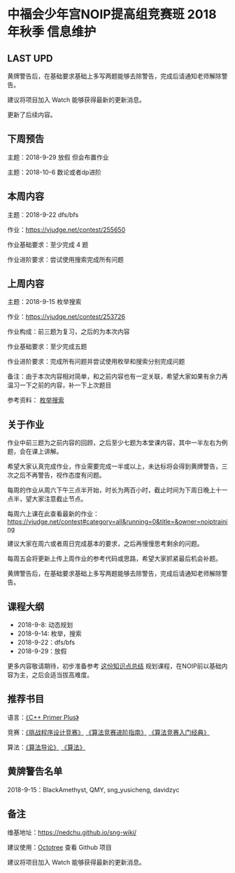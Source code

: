 # 中福会少年宫NOIP提高组竞赛班 2018年秋季 信息维护
## LAST UPD
黄牌警告后，在基础要求基础上多写两题能够去除警告，完成后请通知老师解除警告。

建议将项目加入 Watch 能够获得最新的更新消息。

更新了后续内容。

## 下周预告
主题：2018-9-29 放假 但会布置作业

主题：2018-10-6 数论或者dp进阶

## 本周内容
主题：2018-9-22 dfs/bfs

作业：https://vjudge.net/contest/255650

作业基础要求：至少完成 4 题  

作业进阶要求：尝试使用搜索完成所有问题  



## 上周内容
主题：2018-9-15 枚举搜索

作业：https://vjudge.net/contest/253726

作业构成：前三题为复习，之后的为本次内容

作业基础要求：至少完成五题

作业进阶要求：完成所有问题并尝试使用枚举和搜索分别完成问题

备注：由于本次内容相对简单，和之前内容也有一定关联，希望大家如果有余力再温习一下之前的内容，补一下上次题目

参考资料： [枚举搜索](https://nedchu.github.io/sng-wiki/2018/09/15/dfs/)

## 关于作业
作业中前三题为之前内容的回顾，之后至少七题为本堂课内容，其中一半左右为例题，会在课上讲解。

希望大家认真完成作业，作业需要完成一半或以上，未达标将会得到黄牌警告，三次之后不再警告，视作态度有问题。

每周的作业从周六下午三点半开始，时长为两百小时，截止时间为下周日晚上十一点半，望大家注意截止节点。

每周六上课在此查看最新的作业：https://vjudge.net/contest#category=all&running=0&title=&owner=noiptraining

建议大家在周六或者周日完成基本的要求，之后再慢慢思考剩余的问题。

每周五会将更新上传上周作业的参考代码或思路，希望大家抓紧最后机会补题。

黄牌警告后，在基础要求基础上多写两题能够去除警告，完成后请通知老师解除警告。

## 课程大纲
- 2018-9-8:  动态规划
- 2018-9-14: 枚举，搜索
- 2018-9-22：dfs/bfs
- 2018-9-29：放假

更多内容敬请期待，初步准备参考 [这份知识点总结](https://blog.csdn.net/txl199106/article/details/71504478) 规划课程，在NOIP前以基础内容为主，之后会适当拔高难度。
## 推荐书目
语言：[《C++ Primer Plus》](https://www.amazon.cn/dp/B008A4XZRI/ref=sr_1_1?ie=UTF8&qid=1536459468&sr=8-1&keywords=c%2B%2B+primer+plus)

竞赛：[《挑战程序设计竞赛》](https://www.amazon.cn/s/ref=nb_sb_noss?__mk_zh_CN=%E4%BA%9A%E9%A9%AC%E9%80%8A%E7%BD%91%E7%AB%99&url=search-alias%3Daps&field-keywords=%E6%8C%91%E6%88%98%E7%A8%8B%E5%BA%8F%E8%AE%BE%E8%AE%A1%E7%AB%9E%E8%B5%9B)  [《算法竞赛进阶指南》](http://item.jd.com/25169099379.html) [《算法竞赛入门经典》](https://www.amazon.cn/dp/B00KVZ43PW/ref=sr_1_1?ie=UTF8&qid=1536461450&sr=8-1&keywords=%E7%AE%97%E6%B3%95%E7%AB%9E%E8%B5%9B)

算法：[《算法导论》](https://www.amazon.cn/dp/B00AK7BYJY/ref=sr_1_1?ie=UTF8&qid=1536459343&sr=8-1&keywords=%E7%AE%97%E6%B3%95%E5%AF%BC%E8%AE%BA) [《算法》](https://www.amazon.cn/dp/B009OCFQ0O/ref=sr_1_1?ie=UTF8&qid=1536459381&sr=8-1&keywords=%E7%AE%97%E6%B3%95)
## 黄牌警告名单
2018-9-15：BlackAmethyst, QMY, sng_yusicheng, davidzyc

## 备注
维基地址：https://nedchu.github.io/sng-wiki/

建议使用：[Octotree](https://chrome.google.com/webstore/detail/octotree/bkhaagjahfmjljalopjnoealnfndnagc?hl=zh-CN) 查看 Github 项目

建议将项目加入 Watch 能够获得最新的更新消息。
